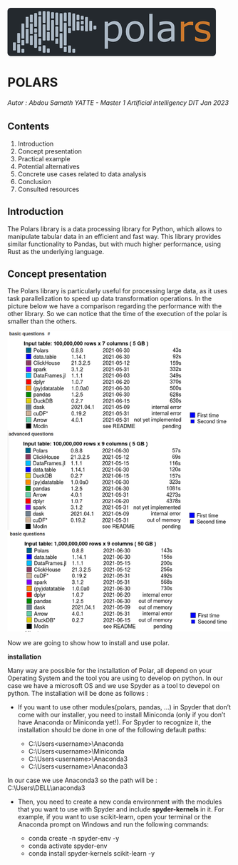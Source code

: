 ![Polars !](/polarsimage.png "Polars")

# POLARS

###### Autor : Abdou Samath YATTE - Master 1 Artificial intelligency DIT Jan 2023


## Contents

1. Introduction
2. Concept presentation
3. Practical example
4. Potential alternatives
5. Concrete use cases related to data analysis
6. Conclusion
7. Consulted resources

## Introduction

The Polars library is a data processing library for Python, which allows to manipulate tabular data in an efficient and fast way. 
This library provides similar functionality to Pandas, but with much higher performance, using Rust as the underlying language.

## Concept presentation

The Polars library is particularly useful for processing large data, as it uses task parallelization to speed up data transformation operations.
In the picture below we have a comparison regarding the performance with the other library. So we can notice that the time of the execution of the polar is smaller than the others.

![Polars !](/polarperformance.png "PolarsPerformance")

Now we are going to show how to install and use polar.

**installation**

Many way are possible for the installation of Polar, all depend on your Operating System and the tool you are using to develop on python.
In our case we have a microsoft OS and we use Spyder as a tool to devepol on python. The installation will be done as follows :

* If you want to use other modules(polars, pandas, ...) in Spyder that don’t come with our installer, you need to install Miniconda (only if you don’t have Anaconda or Miniconda yet!). For Spyder to recognize it, the installation should be done in one of the following default paths:

  - C:\Users\<username>\Anaconda
  - C:\Users\<username>\Miniconda
  - C:\Users\<username>\Anaconda3
  - C:\Users\<username>\Anaconda3

In our case we use Anaconda3 so the path will be : C:\Users\DELL\anaconda3

* Then, you need to create a new conda environment with the modules that you want to use with Spyder and include **spyder-kernels** in it. For example, if you want to use scikit-learn, open your terminal or the Anaconda prompt on Windows and run the following commands:

  - conda create -n spyder-env -y
  - conda activate spyder-env
  - conda install spyder-kernels scikit-learn -y

    


